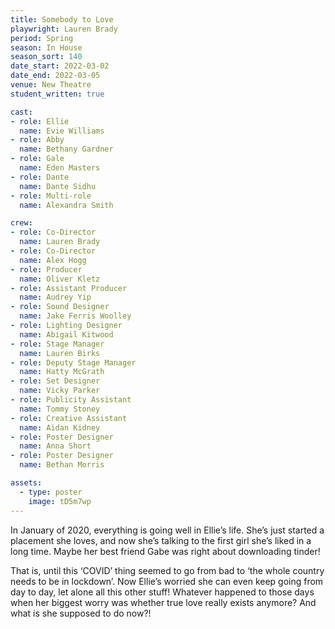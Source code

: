 ```yaml
---
title: Somebody to Love
playwright: Lauren Brady
period: Spring
season: In House
season_sort: 140
date_start: 2022-03-02
date_end: 2022-03-05
venue: New Theatre
student_written: true 

cast:
- role: Ellie
  name: Evie Williams
- role: Abby
  name: Bethany Gardner
- role: Gale
  name: Eden Masters
- role: Dante
  name: Dante Sidhu
- role: Multi-role
  name: Alexandra Smith

crew:
- role: Co-Director
  name: Lauren Brady
- role: Co-Director
  name: Alex Hogg
- role: Producer
  name: Oliver Kletz
- role: Assistant Producer
  name: Audrey Yip
- role: Sound Designer
  name: Jake Ferris Woolley
- role: Lighting Designer
  name: Abigail Kitwood
- role: Stage Manager
  name: Lauren Birks
- role: Deputy Stage Manager
  name: Hatty McGrath
- role: Set Designer
  name: Vicky Parker
- role: Publicity Assistant
  name: Tommy Stoney
- role: Creative Assistant
  name: Aidan Kidney
- role: Poster Designer
  name: Anna Short
- role: Poster Designer
  name: Bethan Morris

assets:
  - type: poster
    image: tD5m7wp
---
```


In January of 2020, everything is going well in Ellie’s life. She’s just started a placement she loves, and now she’s talking to the first girl she’s liked in a long time. Maybe her best friend Gabe was right about downloading tinder!

That is, until this ‘COVID’ thing seemed to go from bad to ‘the whole country needs to be in lockdown’. Now Ellie’s worried she can even keep going from day to day, let alone all this other stuff! Whatever happened to those days when her biggest worry was whether true love really exists anymore? And what is she supposed to do now?!
